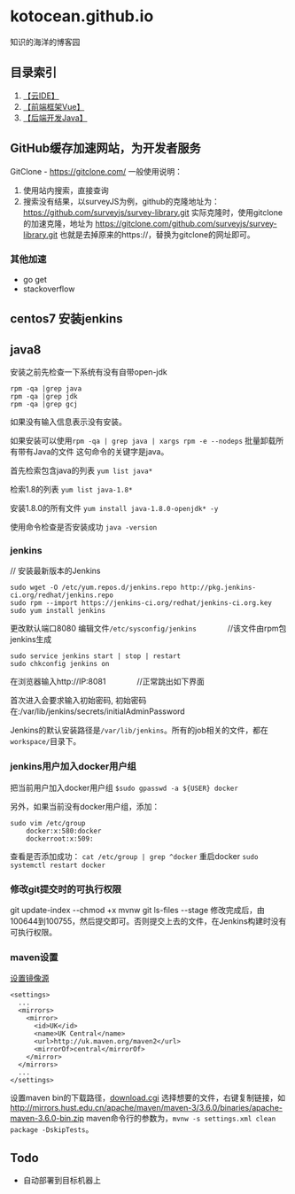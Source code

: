# kotocean.github.io
知识的海洋的博客园

## 目录索引
1. [【云IDE】](cloud.ide/README.md)
2. [【前端框架Vue】](vue/README.md)
3. [【后端开发Java】](java/README.md)

## GitHub缓存加速网站，为开发者服务
GitClone - https://gitclone.com/
一般使用说明：
1. 使用站内搜索，直接查询
2. 搜索没有结果，以surveyJS为例，github的克隆地址为：https://github.com/surveyjs/survey-library.git
实际克隆时，使用gitclone的加速克隆，地址为 https://gitclone.com/github.com/surveyjs/survey-library.git
也就是去掉原来的https://，替换为gitclone的网址即可。

### 其他加速
+ go get
+ stackoverflow

## centos7 安装jenkins

## java8
安装之前先检查一下系统有没有自带open-jdk
```
rpm -qa |grep java
rpm -qa |grep jdk
rpm -qa |grep gcj
```

如果没有输入信息表示没有安装。

如果安装可以使用`rpm -qa | grep java | xargs rpm -e --nodeps` 批量卸载所有带有Java的文件  这句命令的关键字是java。

首先检索包含java的列表
`yum list java* `

检索1.8的列表
`yum list java-1.8*`

安装1.8.0的所有文件
`yum install java-1.8.0-openjdk* -y`

使用命令检查是否安装成功
`java -version`

### jenkins
// 安装最新版本的Jenkins
```
sudo wget -O /etc/yum.repos.d/jenkins.repo http://pkg.jenkins-ci.org/redhat/jenkins.repo
sudo rpm --import https://jenkins-ci.org/redhat/jenkins-ci.org.key
sudo yum install jenkins
```

更改默认端口8080
编辑文件`/etc/sysconfig/jenkins`　　　　//该文件由rpm包jenkins生成
```
sudo service jenkins start | stop | restart
sudo chkconfig jenkins on
```

在浏览器输入http://IP:8081　　　　//正常跳出如下界面

首次进入会要求输入初始密码, 
初始密码在:/var/lib/jenkins/secrets/initialAdminPassword

Jenkins的默认安装路径是`/var/lib/jenkins`。所有的job相关的文件，都在`workspace/`目录下。

### jenkins用户加入docker用户组
把当前用户加入docker用户组
`$sudo gpasswd -a ${USER} docker`

另外，如果当前没有docker用户组，添加：
```
sudo vim /etc/group
    docker:x:580:docker
    dockerroot:x:509:
```
查看是否添加成功：
`cat /etc/group | grep ^docker`
重启docker
`sudo systemctl restart docker`

### 修改git提交时的可执行权限
git update-index --chmod +x mvnw
git ls-files --stage
修改完成后，由100644到100755，然后提交即可。否则提交上去的文件，在Jenkins构建时没有可执行权限。

### maven设置
[设置镜像源](http://maven.apache.org/guides/mini/guide-mirror-settings.html)
```
<settings>
  ...
  <mirrors>
    <mirror>
      <id>UK</id>
      <name>UK Central</name>
      <url>http://uk.maven.org/maven2</url>
      <mirrorOf>central</mirrorOf>
    </mirror>
  </mirrors>
  ...
</settings>
```
设置maven bin的下载路径，[download.cgi](http://maven.apache.org/download.cgi)
选择想要的文件，右键复制链接，如 http://mirrors.hust.edu.cn/apache/maven/maven-3/3.6.0/binaries/apache-maven-3.6.0-bin.zip
maven命令行的参数为，`mvnw -s settings.xml clean package -DskipTests`。

## Todo
+ 自动部署到目标机器上
